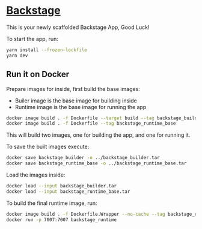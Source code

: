 # [Backstage](https://backstage.io)

This is your newly scaffolded Backstage App, Good Luck!

To start the app, run:

```sh
yarn install --frozen-lockfile
yarn dev
```

## Run it on Docker

Prepare images for inside, first build the base images:

- Builer image is the base image for building inside
- Runtime image is the base image for running the app

```sh
docker image build . -f Dockerfile --target build --tag backstage_builder --no-cache
docker image build . -f Dockerfile --tag backstage_runtime_base
```

This will build two images, one for building the app, and one for running it.

To save the built images execute:

```sh
docker save backstage_builder -o ../backstage_builder.tar
docker save backstage_runtime_base -o ../backstage_runtime_base.tar
```

Load the images inside:

```sh
docker load --input backstage_builder.tar
docker load --input backstage_runtime_base.tar
```

To build the final runtime image, run:

```sh
docker image build . -f Dockerfile.Wrapper --no-cache --tag backstage_runtime 
docker run -p 7007:7007 backstage_runtime
```
